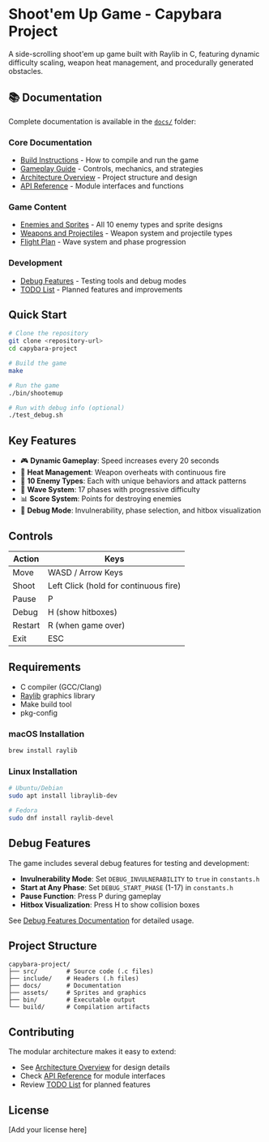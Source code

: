 # Shoot'em Up Game - Capybara Project

A side-scrolling shoot'em up game built with Raylib in C, featuring dynamic difficulty scaling, weapon heat management, and procedurally generated obstacles.

## 📚 Documentation

Complete documentation is available in the [`docs/`](docs/INDEX.md) folder:

### Core Documentation
- [Build Instructions](docs/BUILD.md) - How to compile and run the game
- [Gameplay Guide](docs/GAMEPLAY.md) - Controls, mechanics, and strategies
- [Architecture Overview](docs/ARCHITECTURE.md) - Project structure and design
- [API Reference](docs/API.md) - Module interfaces and functions

### Game Content
- [Enemies and Sprites](docs/ENEMIES_AND_SPRITES.md) - All 10 enemy types and sprite designs
- [Weapons and Projectiles](docs/WEAPONS_AND_PROJECTILES.md) - Weapon system and projectile types
- [Flight Plan](docs/FLIGHT_PLAN.md) - Wave system and phase progression

### Development
- [Debug Features](docs/DEBUG_FEATURES.md) - Testing tools and debug modes
- [TODO List](docs/TODO.md) - Planned features and improvements

## Quick Start

```bash
# Clone the repository
git clone <repository-url>
cd capybara-project

# Build the game
make

# Run the game
./bin/shootemup

# Run with debug info (optional)
./test_debug.sh
```

## Key Features

- 🎮 **Dynamic Gameplay**: Speed increases every 20 seconds
- 🔫 **Heat Management**: Weapon overheats with continuous fire
- 👾 **10 Enemy Types**: Each with unique behaviors and attack patterns
- 🌊 **Wave System**: 17 phases with progressive difficulty
- 📊 **Score System**: Points for destroying enemies
- 🐛 **Debug Mode**: Invulnerability, phase selection, and hitbox visualization

## Controls

| Action | Keys |
|--------|------|
| Move | WASD / Arrow Keys |
| Shoot | Left Click (hold for continuous fire) |
| Pause | P |
| Debug | H (show hitboxes) |
| Restart | R (when game over) |
| Exit | ESC |

## Requirements

- C compiler (GCC/Clang)
- [Raylib](https://www.raylib.com/) graphics library
- Make build tool
- pkg-config

### macOS Installation
```bash
brew install raylib
```

### Linux Installation
```bash
# Ubuntu/Debian
sudo apt install libraylib-dev

# Fedora
sudo dnf install raylib-devel
```

## Debug Features

The game includes several debug features for testing and development:

- **Invulnerability Mode**: Set `DEBUG_INVULNERABILITY` to `true` in `constants.h`
- **Start at Any Phase**: Set `DEBUG_START_PHASE` (1-17) in `constants.h`
- **Pause Function**: Press P during gameplay
- **Hitbox Visualization**: Press H to show collision boxes

See [Debug Features Documentation](docs/DEBUG_FEATURES.md) for detailed usage.

## Project Structure

```
capybara-project/
├── src/        # Source code (.c files)
├── include/    # Headers (.h files)
├── docs/       # Documentation
├── assets/     # Sprites and graphics
├── bin/        # Executable output
└── build/      # Compilation artifacts
```

## Contributing

The modular architecture makes it easy to extend:
- See [Architecture Overview](docs/ARCHITECTURE.md) for design details
- Check [API Reference](docs/API.md) for module interfaces
- Review [TODO List](docs/TODO.md) for planned features

## License

[Add your license here]